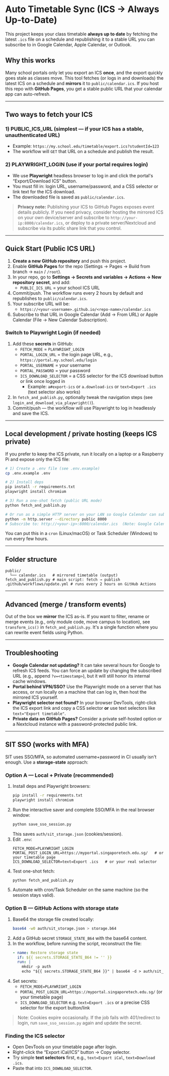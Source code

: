 # Auto Timetable Sync (ICS → Always Up-to-Date)

This project keeps your class timetable **always up to date** by fetching the latest `.ics` file on a schedule and republishing it to a stable URL you can subscribe to in Google Calendar, Apple Calendar, or Outlook.

## Why this works
Many school portals only let you export an ICS **once**, and the export quickly goes stale as classes move. This tool fetches (or logs in and downloads) the latest ICS on a schedule and **mirrors** it to `public/calendar.ics`. If you host this repo with **GitHub Pages**, you get a stable public URL that your calendar app can auto-refresh.

---

## Two ways to fetch your ICS

### 1) PUBLIC_ICS_URL (simplest — if your ICS has a stable, unauthenticated URL)
- Example: `https://my.school.edu/timetable/export.ics?studentId=123`
- The workflow will `GET` that URL on a schedule and publish the result.

### 2) PLAYWRIGHT_LOGIN (use if your portal requires login)
- We use **Playwright** headless browser to log in and click the portal's “Export/Download ICS” button.
- You must fill in: login URL, username/password, and a CSS selector or link text for the ICS download.
- The downloaded file is saved as `public/calendar.ics`.

> **Privacy note:** Publishing your ICS to GitHub Pages exposes event details publicly. If you need privacy, consider hosting the mirrored ICS on your own device/server and subscribe to `http://your-ip:8000/calendar.ics`, or deploy to a private server/Nextcloud and subscribe via its public share link that you control.

---

## Quick Start (Public ICS URL)

1. **Create a new GitHub repository** and push this project.
2. Enable **GitHub Pages** for the repo (Settings → Pages → Build from branch → `main` / `/root`).
3. In your repo, go to **Settings → Secrets and variables → Actions → New repository secret**, and add:
   - `PUBLIC_ICS_URL` = your school ICS URL
4. Commit/push. The workflow runs every 2 hours by default and republishes to `public/calendar.ics`.
5. Your subscribe URL will be:
   - `https://<your-username>.github.io/<repo-name>/calendar.ics`
6. Subscribe to that URL in Google Calendar (Add → From URL) or Apple Calendar (File → New Calendar Subscription).

### Switch to Playwright Login (if needed)

1. Add these **secrets** in GitHub:
   - `FETCH_MODE` = `PLAYWRIGHT_LOGIN`
   - `PORTAL_LOGIN_URL` = the login page URL, e.g., `https://portal.my.school.edu/login`
   - `PORTAL_USERNAME` = your username
   - `PORTAL_PASSWORD` = your password
   - `ICS_DOWNLOAD_SELECTOR` = a CSS selector for the ICS download button or link once logged in
     - Example: `a#export-ics` or `a.download-ics` or `text=Export .ics` (text selector also works)
2. In `fetch_and_publish.py`, optionally tweak the navigation steps (see `login_and_download_via_playwright()`).
3. Commit/push — the workflow will use Playwright to log in headlessly and save the ICS.

---

## Local development / private hosting (keeps ICS private)

If you prefer to keep the ICS private, run it locally on a laptop or a Raspberry Pi and expose only the ICS file:

```bash
# 1) Create a .env file (see .env.example)
cp .env.example .env

# 2) Install deps
pip install -r requirements.txt
playwright install chromium

# 3) Run a one-shot fetch (public URL mode)
python fetch_and_publish.py

# Or run as a simple HTTP server on your LAN so Google Calendar can subscribe:
python -m http.server --directory public 8000
# Subscribe to: http://<your-ip>:8000/calendar.ics  (Note: Google Calendar must access it from the internet)
```

You can put this in a `cron` (Linux/macOS) or Task Scheduler (Windows) to run every few hours.

---

## Folder structure

```
public/
  └── calendar.ics   # mirrored timetable (output)
fetch_and_publish.py # main script: fetch → publish
.github/workflows/update.yml # runs every 2 hours on GitHub Actions
```

---

## Advanced (merge / transform events)
Out of the box we **mirror** the ICS as-is. If you want to filter, rename or merge events (e.g., only module code, move campus to location), see `transform_ics()` in `fetch_and_publish.py`. It's a single function where you can rewrite event fields using Python.

---

## Troubleshooting

- **Google Calendar not updating?** It can take several hours for Google to refresh ICS feeds. You can force an update by changing the subscribed URL (e.g., append `?v=<timestamp>`), but it will still honor its internal cache windows.
- **Portal behind VPN/SSO?** Use the Playwright mode on a server that has access, or run locally on a machine that can log in, then host the mirrored ICS yourself.
- **Playwright selector not found?** In your browser DevTools, right-click the ICS export link and copy a CSS selector **or** use text selectors like `text="Export timetable"`.
- **Private data on GitHub Pages?** Consider a private self-hosted option or a Nextcloud instance with a password-protected public link.


---

## SIT SSO (works with MFA)

SIT uses SSO/MFA, so automated username+password in CI usually isn't enough. Use a **storage-state** approach:

### Option A — Local + Private (recommended)
1. Install deps and Playwright browsers:
   ```bash
   pip install -r requirements.txt
   playwright install chromium
   ```
2. Run the interactive saver and complete SSO/MFA in the real browser window:
   ```bash
   python save_sso_session.py
   ```
   This saves `auth/sit_storage.json` (cookies/session).  
3. Edit `.env`:
   ```env
   FETCH_MODE=PLAYWRIGHT_LOGIN
   PORTAL_POST_LOGIN_URL=https://myportal.singaporetech.edu.sg/   # or your timetable page
   ICS_DOWNLOAD_SELECTOR=text=Export .ics   # or your real selector
   ```
4. Test one-shot fetch:
   ```bash
   python fetch_and_publish.py
   ```
5. Automate with cron/Task Scheduler on the same machine (so the session stays valid).

### Option B — GitHub Actions with storage state
1. Base64 the storage file created locally:
   ```bash
   base64 -w0 auth/sit_storage.json > storage.b64
   ```
2. Add a GitHub secret `STORAGE_STATE_B64` with the base64 content.
3. In the workflow, before running the script, reconstruct the file:
   ```yaml
   - name: Restore storage state
     if: ${{ secrets.STORAGE_STATE_B64 != '' }}
     run: |
       mkdir -p auth
       echo "${{ secrets.STORAGE_STATE_B64 }}" | base64 -d > auth/sit_storage.json
   ```
4. Set secrets:
   - `FETCH_MODE=PLAYWRIGHT_LOGIN`
   - `PORTAL_POST_LOGIN_URL=https://myportal.singaporetech.edu.sg/` (or your timetable page)
   - `ICS_DOWNLOAD_SELECTOR` e.g. `text=Export .ics` or a precise CSS selector for the export button/link

> Note: Cookies expire occasionally. If the job fails with 401/redirect to login, run `save_sso_session.py` again and update the secret.

### Finding the ICS selector
- Open DevTools on your timetable page after login.
- Right-click the “Export iCal/ICS” button → Copy selector.
- Try simple **text selectors** first, e.g., `text=Export iCal`, `text=Download .ics`.
- Paste that into `ICS_DOWNLOAD_SELECTOR`.

